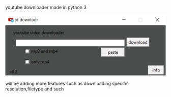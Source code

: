 youtube downloader made in python 3

![Screenshot](prev.png)


will be adding more features such as downloading specific resolution,filetype and such